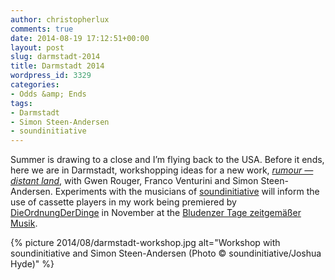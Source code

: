 ```yaml
---
author: christopherlux
comments: true
date: 2014-08-19 17:12:51+00:00
layout: post
slug: darmstadt-2014
title: Darmstadt 2014
wordpress_id: 3329
categories:
- Odds &amp; Ends
tags:
- Darmstadt
- Simon Steen-Andersen
- soundinitiative
---
```


Summer is drawing to a close and I’m flying back to the USA. Before it ends, here we are in Darmstadt, workshopping ideas for a new work, [_rumour — distant land_](http://www.chrisswithinbank.net/2014/11/rumour-distant-land/), with Gwen Rouger, Franco Venturini and Simon Steen-Andersen. Experiments with the musicians of [soundinitiative](http://soundinitiative.fr) will inform the use of cassette players in my work being premiered by [DieOrdnungDerDinge](http://www.dieordnungderdinge.com/) in November at the [Bludenzer Tage zeitgemäßer Musik](http://www.btzm.at/).

{% picture 2014/08/darmstadt-workshop.jpg alt="Workshop with soundinitiative and Simon Steen-Andersen (Photo © soundinitiative/Joshua Hyde)" %}
